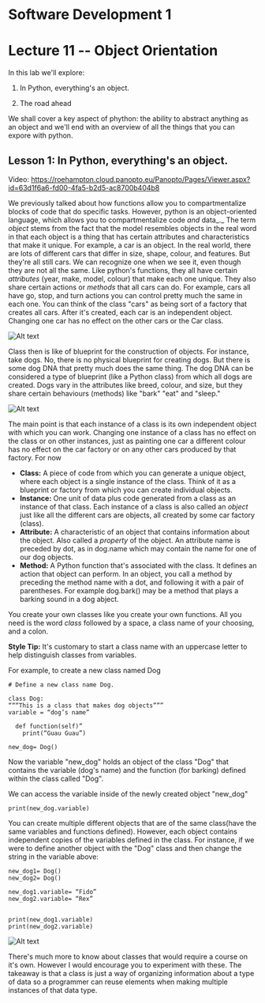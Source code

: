 # Software Development 1 
# Lecture 11 -- Object Orientation


In this lab we'll explore:

1. In Python, everything&#39;s an object.

2. The road ahead

We shall cover a key aspect of phython: the ability to abstract anything as an object and we'll end with an overview of all the things that you can expore with python.


## Lesson 1: In Python, everything&#39;s an object.
Video: https://roehampton.cloud.panopto.eu/Panopto/Pages/Viewer.aspx?id=63d1f6a6-fd00-4fa5-b2d5-ac8700b404b8

We previously talked about how functions allow you to compartmentalize blocks of code that do specific tasks. However, python is an object-oriented language, which allows you to compartmentalize code _and_ data_._ The term _object_ stems from the fact that the model resembles objects in the real word in that each object is a thing that has certain attributes and characteristics that make it unique. For example, a car is an object. In the real world, there are lots of different cars that differ in size, shape, colour, and features. But they&#39;re all still cars. We can recognize one when we see it, even though they are not all the same. Like python&#39;s functions, they all have certain _attributes_ (year, make, model, colour) that make each one unique. They also share certain actions or _methods_ that all cars can do. For example, cars all have go, stop, and turn actions you can control pretty much the same in each one. You can think of the class &quot;cars&quot; as being sort of a factory that creates all cars. After it&#39;s created, each car is an independent object. Changing one car has no effect on the other cars or the Car class.

![Alt text](img_car.png?raw=false "A class to make car objects")

Class then is like of blueprint for the construction of objects. For instance, take dogs. No, there is no physical blueprint for creating dogs. But there is some dog DNA that pretty much does the same thing. The dog DNA can be considered a type of blueprint (like a Python class) from which all dogs are created. Dogs vary in the attributes like breed, colour, and size, but they share certain behaviours (methods) like &quot;bark&quot; &quot;eat&quot; and &quot;sleep.&quot;

![Alt text](img_dog.png?raw=false "A class to make dog objects")

The main point is that each instance of a class is its own independent object with which you can work. Changing one instance of a class has no effect on the class or on other instances, just as painting one car a different colour has no effect on the car factory or on any other cars produced by that factory. For now

- **Class:** A piece of code from which you can generate a unique object, where each object is a single instance of the class. Think of it as a blueprint or factory from which you can create individual objects.
- **Instance:** One unit of data plus code generated from a class as an instance of that class. Each instance of a class is also called an _object_ just like all the different cars are objects, all created by some car factory (class).
- **Attribute:** A characteristic of an object that contains information about the object. Also called a _property_ of the object. An attribute name is preceded by dot, as in dog.name which may contain the name for one of our dog objects.
- **Method:** A Python function that&#39;s associated with the class. It defines an action that object can perform. In an object, you call a method by preceding the method name with a dot, and following it with a pair of parentheses. For example dog.bark() may be a method that plays a barking sound in a dog abject.

You create your own classes like you create your own functions. All you need is the word _class_ followed by a space, a class name of your choosing, and a colon.

**Style Tip:** It&#39;s customary to start a class name with an uppercase letter to help distinguish classes from variables.

For example, to create a new class named Dog

    # Define a new class name Dog. 

    class Dog:
    “““This is a class that makes dog objects”””
    variable = “dog’s name”

      def function(self)”
        print(“Guau Guau”)

    new_dog= Dog()


Now the variable &quot;new\_dog&quot; holds an object of the class &quot;Dog&quot; that contains the variable (dog&#39;s name) and the function (for barking) defined within the class called &quot;Dog&quot;.

We can access the variable inside of the newly created object &quot;new\_dog&quot;

    print(new_dog.variable)
    
You can create multiple different objects that are of the same class(have the same variables and functions defined). However, each object contains independent copies of the variables defined in the class. For instance, if we were to define another object with the &quot;Dog&quot; class and then change the string in the variable above:

    new_dog1= Dog()
    new_dog2= Dog()

    new_dog1.variable= “Fido”
    new_dog2.variable= “Rex”


    print(new_dog1.variable)
    print(new_dog2.variable)


![Alt text](img_class.png?raw=false "A class to make car objects")

There&#39;s much more to know about classes that would require a course on it&#39;s own. However I would encourage you to experiment with these. The takeaway is that a class is just a way of organizing information about a type of data so a programmer can reuse elements when making multiple instances of that data type.



